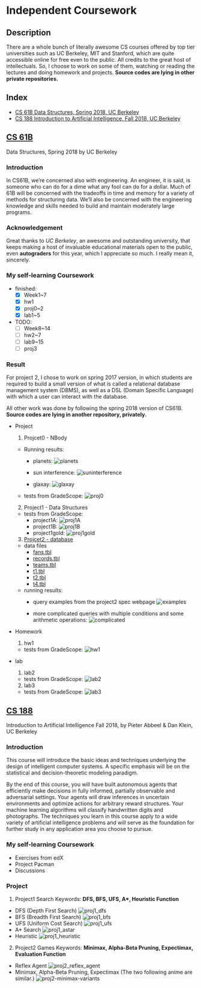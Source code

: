 # Independent Coursework

Description
-----------------
There are a whole bunch of literally awesome CS courses offered by top tier universities such as UC Berkeley, MIT and Stanford, which are quite accessible online for free even to the public. All credits to the great host of intellectuals. So, I choose to work on some of them, watching or reading the lectures and doing homework and projects. **Source codes are lying in other private repositories.**

Index
-----------------
- [CS 61B Data Structures, Spring 2018, UC Berkeley](#cs-61b)
- [CS 188 Introduction to Artificial Intelligence, Fall 2018, UC Berkeley](#cs-188)


## [CS 61B](https://sp18.datastructur.es/)
 Data Structures, Spring 2018 by UC Berkeley

### Introduction
In CS61B, we’re concerned also with engineering. An engineer, it is said, is someone who can do for a dime what any fool can do for a dollar. Much of 61B will be concerned with the tradeoffs in time and memory for a variety of methods for structuring data. We’ll also be concerned with the engineering knowledge and skills needed to build and maintain moderately large programs.

 ### Acknowledgement
 Great thanks to *UC Berkeley*, an awesome and outstanding university, that keeps making a host of invaluable educational materials open to the public, even **autograders** for this year, which I appreciate so much. I really mean it, sincerely.


### My self-learning Coursework
  - finished:
    - [x] Week1~7
    - [x] hw1
    - [x] proj0~2
    - [x] lab1~5
  - TODO:
    - [ ] Week8~14
    - [ ] hw2~7
    - [ ] lab9~15
    - [ ] proj3

### Result
  For project 2, I chose to work on spring 2017 version, in which students are required to build a small version of what is called a relational database management system (DBMS), as well as a DSL (Domain Specific Language) with which a user can interact with the database.

  All other work was done by following the spring 2018 version of CS61B. **Source codes are lying in another repository, privately.**

  - Project
    1. Projcet0 - NBody
      - Running results:
        - planets:
        ![planets](CS61B/results/proj0_13s.gif)

        - sun interference:
        ![suninterference](CS61B/results/proj0_15s.gif)

        - glaxay:
        ![glaxay](CS61B/results/proj0_22s.gif)

      - tests from GradeScope:
        ![proj0](CS61B/results/CS61B-proj0.png)

    2. Project1 - Data Structures
      - tests from GradeScope:
        - project1A:
          ![proj1A](CS61B/results/CS61B-proj1a.png)
        - project1B:
          ![proj1B](CS61B/results/CS61B-proj1b.png)
        - project1gold:
          ![proj1gold](CS61B/results/CS61B-proj1gold.png)


    3. [Projcet2 - database](http://datastructur.es/sp17/materials/proj/proj2/proj2.html)
      - data files
        - [fans.tbl](CS61B/data/proj2/fans.tbl)
        - [records.tbl](CS61B/data/proj2/records.tbl)
        - [teams.tbl](CS61B/data/proj2/teams.tbl)
        - [t1.tbl](CS61B/data/proj2/t1.tbl)
        - [t2.tbl](CS61B/data/proj2/t2.tbl)
        - [t4.tbl](CS61B/data/proj2/t4.tbl)
      - running results:
        - query examples from the project2 spec webpage
        ![examples](CS61B/results/proj2_47s.gif)

        - more complicated queries with multiple conditions and some arithmetic operations:
        ![complicated](CS61B/results/proj2_53s.gif)

  - Homework
    1. hw1
      - tests from GradeScope:
        ![hw1](CS61B/results/CS61B-hw1.png)

  - lab
    1. lab2
      - tests from GradeScope:
        ![lab2](CS61B/results/CS61B-lab2.png)

    2. lab3
      - tests from GradeScope:
        ![lab3](CS61B/results/CS61B-lab3.png)

## [CS 188](https://inst.eecs.berkeley.edu/~cs188/fa18/)
Introduction to Artificial Intelligence
Fall 2018, by Pieter Abbeel & Dan Klein, UC Berkeley

### Introduction

This course will introduce the basic ideas and techniques underlying the design of intelligent computer systems. A specific emphasis will be on the statistical and decision-theoretic modeling paradigm.

By the end of this course, you will have built autonomous agents that efficiently make decisions in fully informed, partially observable and adversarial settings. Your agents will draw inferences in uncertain environments and optimize actions for arbitrary reward structures. Your machine learning algorithms will classify handwritten digits and photographs. The techniques you learn in this course apply to a wide variety of artificial intelligence problems and will serve as the foundation for further study in any application area you choose to pursue.


### My self-learning Coursework
  - Exercises from edX
  - Project Pacman
  - Discussions

### Project
1. Project1 Search
  Keywords: **DFS, BFS, UFS, A\*, Heuristic Function**
  - DFS (Depth First Search)
  ![proj1_dfs](CS188/results/proj1/proj1_dfs.gif)
  - BFS (Breadth First Search)
  ![proj1_bfs](CS188/results/proj1/proj1_bfs.gif)
  - UFS (Uniform Cost Search)
  ![proj1_ufs](CS188/results/proj1/proj1_ucs.gif)
  - A* Search
  ![proj1_astar](CS188/results/proj1/proj1_astar.gif)
  - Heuristic
  ![proj1_heuristic](CS188/results/proj1/proj1_heuristic.gif)

2. Project2 Games
Keywords: **Minimax, Alpha-Beta Pruning, Expectimax, Evaluation Function**
  - Reflex Agent
  ![proj2_reflex_agent](CS188/results/proj2/proj2_reflex_agent.gif)
  - Minimax, Alpha-Beta Pruning, Expectimax (The two following anime are similar.)
  ![proj2-minimax-variants](CS188/results/proj2/proj2_minimax.gif)
